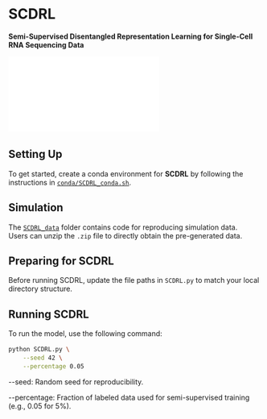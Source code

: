 # SCDRL  
**Semi-Supervised Disentangled Representation Learning for Single-Cell RNA Sequencing Data**

![Figure description](./SCDRL.pdf)

## Setting Up  
To get started, create a conda environment for **SCDRL** by following the instructions in [`conda/SCDRL_conda.sh`](./conda/SCDRL_conda.sh).

## Simulation  
The [`SCDRL_data`](./SCDRL_data) folder contains code for reproducing simulation data.  
Users can unzip the `.zip` file to directly obtain the pre-generated data.

## Preparing for SCDRL  
Before running SCDRL, update the file paths in `SCDRL.py` to match your local directory structure.

## Running SCDRL  
To run the model, use the following command:

```bash
python SCDRL.py \
    --seed 42 \
    --percentage 0.05
```

--seed: Random seed for reproducibility.

--percentage: Fraction of labeled data used for semi-supervised training (e.g., 0.05 for 5%).
